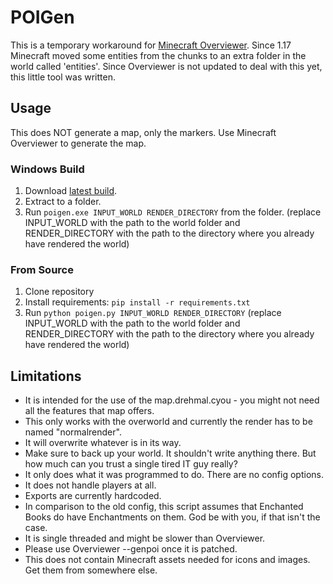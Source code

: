 # POIGen

This is a temporary workaround for [Minecraft Overviewer](https://github.com/overviewer/Minecraft-Overviewer). Since 1.17 Minecraft moved some entities from the chunks to an extra folder in the world called 'entities'. Since Overviewer is not updated to deal with this yet, this little tool was written. 

## Usage
This does NOT generate a map, only the markers. Use Minecraft Overviewer to generate the map.

### Windows Build
1. Download [latest build](https://github.com/Zottelchen/poigen/releases/tag/latest).
2. Extract to a folder.
3. Run `poigen.exe INPUT_WORLD RENDER_DIRECTORY` from the folder. (replace INPUT_WORLD with the path to the world folder and RENDER_DIRECTORY with the path to the directory where you already have rendered the world)

### From Source
1. Clone repository
2. Install requirements: `pip install -r requirements.txt`
3. Run `python poigen.py INPUT_WORLD RENDER_DIRECTORY` (replace INPUT_WORLD with the path to the world folder and RENDER_DIRECTORY with the path to the directory where you already have rendered the world)

## Limitations

* It is intended for the use of the map.drehmal.cyou - you might not need all the features that map offers.
* This only works with the overworld and currently the render has to be named "normalrender".
* It will overwrite whatever is in its way.
* Make sure to back up your world. It shouldn't write anything there. But how much can you trust a single tired IT guy really?
* It only does what it was programmed to do. There are no config options.
* It does not handle players at all.
* Exports are currently hardcoded.
* In comparison to the old config, this script assumes that Enchanted Books do have Enchantments on them. God be with you, if that isn't the case.
* It is single threaded and might be slower than Overviewer.
* Please use Overviewer --genpoi once it is patched.
* This does not contain Minecraft assets needed for icons and images. Get them from somewhere else.